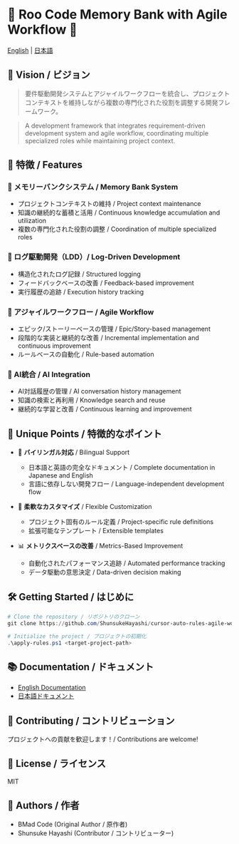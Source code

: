 # 🌟 Roo Code Memory Bank with Agile Workflow 🚀

[English](EN/README.md) | [日本語](JA/README.md)

## 🎯 Vision / ビジョン
> 要件駆動開発システムとアジャイルワークフローを統合し、プロジェクトコンテキストを維持しながら複数の専門化された役割を調整する開発フレームワーク。

> A development framework that integrates requirement-driven development system and agile workflow, coordinating multiple specialized roles while maintaining project context.

## 🌈 特徴 / Features

### 🧠 メモリーバンクシステム / Memory Bank System
- プロジェクトコンテキストの維持 / Project context maintenance
- 知識の継続的な蓄積と活用 / Continuous knowledge accumulation and utilization
- 複数の専門化された役割の調整 / Coordination of multiple specialized roles

### 📝 ログ駆動開発（LDD）/ Log-Driven Development
- 構造化されたログ記録 / Structured logging
- フィードバックベースの改善 / Feedback-based improvement
- 実行履歴の追跡 / Execution history tracking

### 🔄 アジャイルワークフロー / Agile Workflow
- エピック/ストーリーベースの管理 / Epic/Story-based management
- 段階的な実装と継続的な改善 / Incremental implementation and continuous improvement
- ルールベースの自動化 / Rule-based automation

### 🤖 AI統合 / AI Integration
- AI対話履歴の管理 / AI conversation history management
- 知識の検索と再利用 / Knowledge search and reuse
- 継続的な学習と改善 / Continuous learning and improvement

## 🌟 Unique Points / 特徴的なポイント

- 🔰 **バイリンガル対応** / Bilingual Support
  - 日本語と英語の完全なドキュメント / Complete documentation in Japanese and English
  - 言語に依存しない開発フロー / Language-independent development flow

- 🎨 **柔軟なカスタマイズ** / Flexible Customization
  - プロジェクト固有のルール定義 / Project-specific rule definitions
  - 拡張可能なテンプレート / Extensible templates

- 📊 **メトリクスベースの改善** / Metrics-Based Improvement
  - 自動化されたパフォーマンス追跡 / Automated performance tracking
  - データ駆動の意思決定 / Data-driven decision making

## 🛠️ Getting Started / はじめに

```powershell
# Clone the repository / リポジトリのクローン
git clone https://github.com/ShunsukeHayashi/cursor-auto-rules-agile-workflow.git

# Initialize the project / プロジェクトの初期化
.\apply-rules.ps1 <target-project-path>
```

## 📚 Documentation / ドキュメント
- [English Documentation](EN/docs/)
- [日本語ドキュメント](JA/docs/)

## 🤝 Contributing / コントリビューション
プロジェクトへの貢献を歓迎します！/ Contributions are welcome!

## 📜 License / ライセンス
MIT

## 👥 Authors / 作者
- BMad Code (Original Author / 原作者)
- Shunsuke Hayashi (Contributor / コントリビューター)
